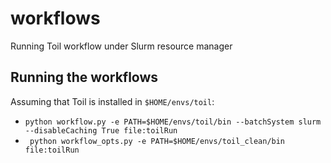 # workflows
Running Toil workflow under Slurm resource manager

## Running the workflows

Assuming that Toil is installed in `$HOME/envs/toil`:

* `python workflow.py -e PATH=$HOME/envs/toil/bin --batchSystem slurm --disableCaching True file:toilRun`
* ` python workflow_opts.py -e PATH=$HOME/envs/toil_clean/bin file:toilRun`
